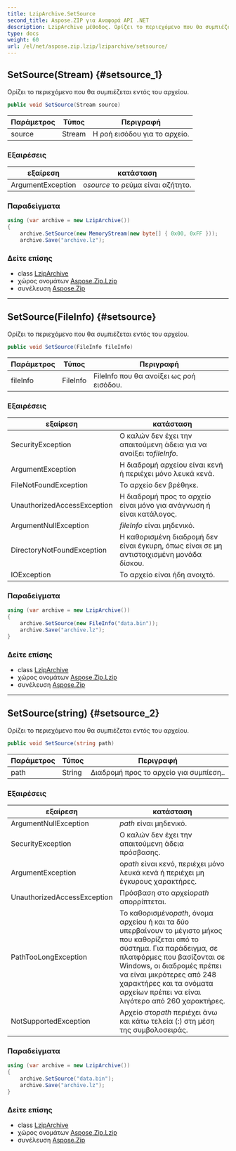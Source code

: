 ```yaml
---
title: LzipArchive.SetSource
second_title: Aspose.ZIP για Αναφορά API .NET
description: LzipArchive μέθοδος. Ορίζει το περιεχόμενο που θα συμπιέζεται εντός του αρχείου.
type: docs
weight: 60
url: /el/net/aspose.zip.lzip/lziparchive/setsource/
---
```

## SetSource(Stream) {#setsource_1}

Ορίζει το περιεχόμενο που θα συμπιέζεται εντός του αρχείου.

```csharp
public void SetSource(Stream source)
```

| Παράμετρος | Τύπος | Περιγραφή |
| --- | --- | --- |
| source | Stream | Η ροή εισόδου για το αρχείο. |

### Εξαιρέσεις

| εξαίρεση | κατάσταση |
| --- | --- |
| ArgumentException | ο*source* το ρεύμα είναι αζήτητο. |

### Παραδείγματα

```csharp
using (var archive = new LzipArchive())
{
    archive.SetSource(new MemoryStream(new byte[] { 0x00, 0xFF }));
    archive.Save("archive.lz");

```

### Δείτε επίσης

* class [LzipArchive](../)
* χώρος ονομάτων [Aspose.Zip.Lzip](../../lziparchive/)
* συνέλευση [Aspose.Zip](../../../)

---

## SetSource(FileInfo) {#setsource}

Ορίζει το περιεχόμενο που θα συμπιέζεται εντός του αρχείου.

```csharp
public void SetSource(FileInfo fileInfo)
```

| Παράμετρος | Τύπος | Περιγραφή |
| --- | --- | --- |
| fileInfo | FileInfo | FileInfo που θα ανοίξει ως ροή εισόδου. |

### Εξαιρέσεις

| εξαίρεση | κατάσταση |
| --- | --- |
| SecurityException | Ο καλών δεν έχει την απαιτούμενη άδεια για να ανοίξει το*fileInfo*. |
| ArgumentException | Η διαδρομή αρχείου είναι κενή ή περιέχει μόνο λευκά κενά. |
| FileNotFoundException | Το αρχείο δεν βρέθηκε. |
| UnauthorizedAccessException | Η διαδρομή προς το αρχείο είναι μόνο για ανάγνωση ή είναι κατάλογος. |
| ArgumentNullException | *fileInfo* είναι μηδενικό. |
| DirectoryNotFoundException | Η καθορισμένη διαδρομή δεν είναι έγκυρη, όπως είναι σε μη αντιστοιχισμένη μονάδα δίσκου. |
| IOException | Το αρχείο είναι ήδη ανοιχτό. |

### Παραδείγματα

```csharp
using (var archive = new LzipArchive()) 
{
    archive.SetSource(new FileInfo("data.bin"));
    archive.Save("archive.lz");
}
```

### Δείτε επίσης

* class [LzipArchive](../)
* χώρος ονομάτων [Aspose.Zip.Lzip](../../lziparchive/)
* συνέλευση [Aspose.Zip](../../../)

---

## SetSource(string) {#setsource_2}

Ορίζει το περιεχόμενο που θα συμπιέζεται εντός του αρχείου.

```csharp
public void SetSource(string path)
```

| Παράμετρος | Τύπος | Περιγραφή |
| --- | --- | --- |
| path | String | Διαδρομή προς το αρχείο για συμπίεση.. |

### Εξαιρέσεις

| εξαίρεση | κατάσταση |
| --- | --- |
| ArgumentNullException | *path* είναι μηδενικό. |
| SecurityException | Ο καλών δεν έχει την απαιτούμενη άδεια πρόσβασης. |
| ArgumentException | ο*path* είναι κενό, περιέχει μόνο λευκά κενά ή περιέχει μη έγκυρους χαρακτήρες. |
| UnauthorizedAccessException | Πρόσβαση στο αρχείο*path* απορρίπτεται. |
| PathTooLongException | Το καθορισμένο*path*, όνομα αρχείου ή και τα δύο υπερβαίνουν το μέγιστο μήκος που καθορίζεται από το σύστημα. Για παράδειγμα, σε πλατφόρμες που βασίζονται σε Windows, οι διαδρομές πρέπει να είναι μικρότερες από 248 χαρακτήρες και τα ονόματα αρχείων πρέπει να είναι λιγότερο από 260 χαρακτήρες. |
| NotSupportedException | Αρχείο στο*path* περιέχει άνω και κάτω τελεία (:) στη μέση της συμβολοσειράς. |

### Παραδείγματα

```csharp
using (var archive = new LzipArchive()) 
{
    archive.SetSource("data.bin");
    archive.Save("archive.lz");
}
```

### Δείτε επίσης

* class [LzipArchive](../)
* χώρος ονομάτων [Aspose.Zip.Lzip](../../lziparchive/)
* συνέλευση [Aspose.Zip](../../../)


